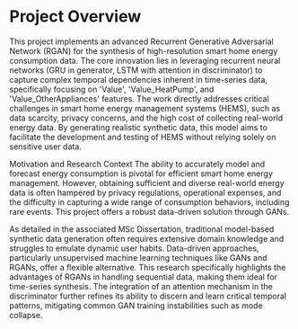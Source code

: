 # Project Overview
This project implements an advanced Recurrent Generative Adversarial Network (RGAN) for the synthesis of high-resolution smart home energy consumption data. The core innovation lies in leveraging recurrent neural networks (GRU in generator, LSTM with attention in discriminator) to capture complex temporal dependencies inherent in time-series data, specifically focusing on 'Value', 'Value_HeatPump', and 'Value_OtherAppliances' features. The work directly addresses critical challenges in smart home energy management systems (HEMS), such as data scarcity, privacy concerns, and the high cost of collecting real-world energy data. By generating realistic synthetic data, this model aims to facilitate the development and testing of HEMS without relying solely on sensitive user data.

Motivation and Research Context
The ability to accurately model and forecast energy consumption is pivotal for efficient smart home energy management. However, obtaining sufficient and diverse real-world energy data is often hampered by privacy regulations, operational expenses, and the difficulty in capturing a wide range of consumption behaviors, including rare events. This project offers a robust data-driven solution through GANs.

As detailed in the associated MSc Dissertation, traditional model-based synthetic data generation often requires extensive domain knowledge and struggles to emulate dynamic user habits. Data-driven approaches, particularly unsupervised machine learning techniques like GANs and RGANs, offer a flexible alternative. This research specifically highlights the advantages of RGANs in handling sequential data, making them ideal for time-series synthesis. The integration of an attention mechanism in the discriminator further refines its ability to discern and learn critical temporal patterns, mitigating common GAN training instabilities such as mode collapse.


